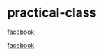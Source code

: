# practical-class
[facebook](http://www.facebook.com)

<a href="http://www.facebook.com">facebook</a>

